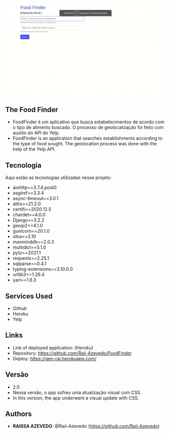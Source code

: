 ![FoodFinder](https://github.com/Raii-Azevedo/FoodFinder/blob/master/FoodFinder.gif)
 
## The Food Finder
 
- FoodFinder é um aplicativo que busca estabelecimentos de acordo com o tipo de alimento buscado. O processo de geolocalização foi feito com auxilio do API do Yelp.
- FoodFinder is an application that searches establishments according to the type of food sought. The geolocation process was done with the help of the Yelp API.


## Tecnologia
 
Aqui estão as tecnologias utilizadas nesse projeto:
 
- aiohttp==3.7.4.post0
- asgiref==3.3.4
- async-timeout==3.0.1
- attrs==21.2.0
- certifi==2020.12.5
- chardet==4.0.0
- Django==3.2.2
- geoip2==4.1.0
- gunicorn==20.1.0
- idna==2.10
- maxminddb==2.0.3
- multidict==5.1.0
- pytz==2021.1
- requests==2.25.1
- sqlparse==0.4.1
- typing-extensions==3.10.0.0
- urllib3==1.26.4
- yarl==1.6.3

 
## Services Used
 
* Github
* Heroku
* Yelp
 
 
## Links
 
  - Link of deployed application: (Heroku)
  - Repository: https://github.com/Raii-Azevedo/FoodFinder
  - Deploy: https://geo-rai.herokuapp.com/
 
 
## Versão
 - 2.0
 - Nessa versão, o app sofreu uma atualização visual com CSS.
 - In this version, the app underwent a visual update with CSS.
 
 
## Authors
 
* **RAISSA AZEVEDO**: @Raii-Azevedo (https://github.com/Raii-Azevedo)
 
 

